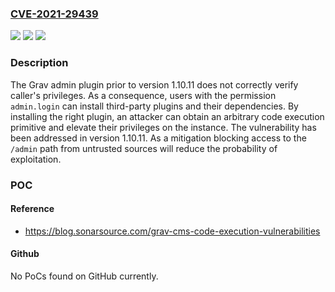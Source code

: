 ### [CVE-2021-29439](https://cve.mitre.org/cgi-bin/cvename.cgi?name=CVE-2021-29439)
![](https://img.shields.io/static/v1?label=Product&message=grav-plugin-admin&color=blue)
![](https://img.shields.io/static/v1?label=Version&message=n%2Fa&color=blue)
![](https://img.shields.io/static/v1?label=Vulnerability&message=%7B%22CWE-863%22%3A%22Incorrect%20Authorization%22%7D&color=brighgreen)

### Description

The Grav admin plugin prior to version 1.10.11 does not correctly verify caller's privileges. As a consequence, users with the permission `admin.login` can install third-party plugins and their dependencies. By installing the right plugin, an attacker can obtain an arbitrary code execution primitive and elevate their privileges on the instance. The vulnerability has been addressed in version 1.10.11. As a mitigation blocking access to the `/admin` path from untrusted sources will reduce the probability of exploitation.

### POC

#### Reference
- https://blog.sonarsource.com/grav-cms-code-execution-vulnerabilities

#### Github
No PoCs found on GitHub currently.

